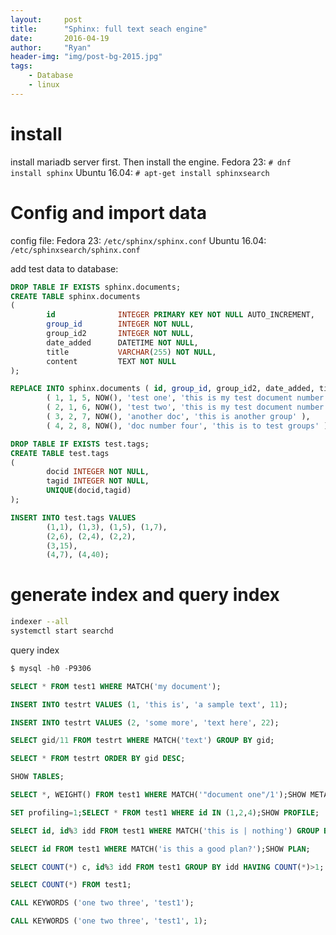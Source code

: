 ```yaml
---
layout:     post
title:      "Sphinx: full text seach engine"
date:       2016-04-19
author:     "Ryan"
header-img: "img/post-bg-2015.jpg"
tags:
    - Database
    - linux
--- 
```


# install

install mariadb server first. Then install the engine.
Fedora 23:    `# dnf install sphinx`
Ubuntu 16.04: `# apt-get install sphinxsearch`

# Config and import data

config file:
Fedora 23:    `/etc/sphinx/sphinx.conf`
Ubuntu 16.04: `/etc/sphinxsearch/sphinx.conf`

add test data to database:

```sql
DROP TABLE IF EXISTS sphinx.documents;
CREATE TABLE sphinx.documents
(
        id              INTEGER PRIMARY KEY NOT NULL AUTO_INCREMENT,
        group_id        INTEGER NOT NULL,
        group_id2       INTEGER NOT NULL,
        date_added      DATETIME NOT NULL,
        title           VARCHAR(255) NOT NULL,
        content         TEXT NOT NULL
);

REPLACE INTO sphinx.documents ( id, group_id, group_id2, date_added, title, content ) VALUES
        ( 1, 1, 5, NOW(), 'test one', 'this is my test document number one. also checking search within phrases.' ),
        ( 2, 1, 6, NOW(), 'test two', 'this is my test document number two' ),
        ( 3, 2, 7, NOW(), 'another doc', 'this is another group' ),
        ( 4, 2, 8, NOW(), 'doc number four', 'this is to test groups' );

DROP TABLE IF EXISTS test.tags;
CREATE TABLE test.tags
(
        docid INTEGER NOT NULL,
        tagid INTEGER NOT NULL,
        UNIQUE(docid,tagid)
);

INSERT INTO test.tags VALUES
        (1,1), (1,3), (1,5), (1,7),
        (2,6), (2,4), (2,2),
        (3,15),
        (4,7), (4,40);
```

# generate index and query index

```sh
indexer --all
systemctl start searchd
```
query index

```sql
$ mysql -h0 -P9306

SELECT * FROM test1 WHERE MATCH('my document');

INSERT INTO testrt VALUES (1, 'this is', 'a sample text', 11);

INSERT INTO testrt VALUES (2, 'some more', 'text here', 22);

SELECT gid/11 FROM testrt WHERE MATCH('text') GROUP BY gid;

SELECT * FROM testrt ORDER BY gid DESC;

SHOW TABLES;

SELECT *, WEIGHT() FROM test1 WHERE MATCH('"document one"/1');SHOW META;

SET profiling=1;SELECT * FROM test1 WHERE id IN (1,2,4);SHOW PROFILE;

SELECT id, id%3 idd FROM test1 WHERE MATCH('this is | nothing') GROUP BY idd;SHOW PROFILE;

SELECT id FROM test1 WHERE MATCH('is this a good plan?');SHOW PLAN;

SELECT COUNT(*) c, id%3 idd FROM test1 GROUP BY idd HAVING COUNT(*)>1;

SELECT COUNT(*) FROM test1;

CALL KEYWORDS ('one two three', 'test1');

CALL KEYWORDS ('one two three', 'test1', 1);
```
